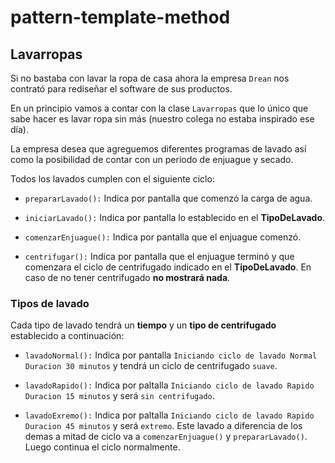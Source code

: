 # pattern-template-method

## Lavarropas

Si no bastaba con lavar la ropa de casa ahora la empresa `Drean` nos contrató para rediseñar
el software de sus productos.

En un principio vamos a contar con la clase `Lavarropas` que lo único que sabe hacer es lavar ropa sin más
(nuestro colega no estaba inspirado ese día).

La empresa desea que agreguemos diferentes programas de lavado así como la posibilidad de contar con un periodo de
enjuague y secado.

Todos los lavados cumplen con el siguiente ciclo:

* `prepararLavado():` Indica por pantalla que comenzó la carga de agua.

* `iniciarLavado():` Indica por pantalla lo establecido en el **TipoDeLavado**.
 
* `comenzarEnjuague():` Indica por pantalla que el enjuague comenzó.
      
* `centrifugar():` Indica por pantalla que el enjuague terminó y que comenzara el ciclo de centrifugado indicado 
en el **TipoDeLavado**. En caso de no tener centrifugado **no mostrará nada**.


### Tipos de lavado

Cada tipo de lavado tendrá un **tiempo** y un **tipo de centrifugado** establecido a continuación:

* `lavadoNormal():` Indica por pantalla `Iniciando ciclo de lavado Normal Duracion 30 minutos` y
 tendrá un ciclo de centrifugado `suave`.

* `lavadoRapido():` Indica por paltalla `Iniciando ciclo de lavado Rapido Duracion 15 minutos` y será `sin centrifugado`.

* `lavadoExremo():` Indica por paltalla `Iniciando ciclo de lavado Rapido Duracion 45 minutos` y será `extremo`. 
Este lavado a diferencia de los demas a mitad de ciclo va a `comenzarEnjuague()` y `prepararLavado()`. 
Luego continua el ciclo normalmente.


